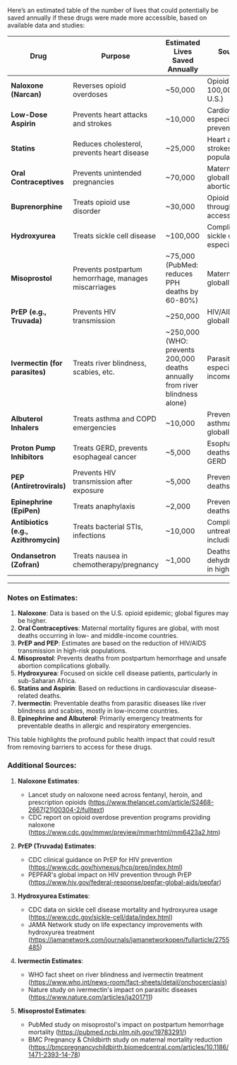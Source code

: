 Here’s an estimated table of the number of lives that could potentially be saved annually if these drugs were made more accessible, based on available data and studies:

| **Drug**                             | **Purpose**                                          | **Estimated Lives Saved Annually**                                          | **Source of Deaths Prevented**                                 |
|--------------------------------------|------------------------------------------------------|-----------------------------------------------------------------------------|----------------------------------------------------------------|
| **Naloxone (Narcan)**                | Reverses opioid overdoses                            | ~50,000                                                                     | Opioid overdoses (over 100,000 annually in the U.S.)           |
| **Low-Dose Aspirin**                 | Prevents heart attacks and strokes                   | ~10,000                                                                     | Cardiovascular disease, especially secondary prevention        |
| **Statins**                          | Reduces cholesterol, prevents heart disease          | ~25,000                                                                     | Heart attacks and strokes in high-risk populations             |
| **Oral Contraceptives**              | Prevents unintended pregnancies                      | ~70,000                                                                     | Maternal mortality globally due to unsafe abortions/pregnancy  |
| **Buprenorphine**                    | Treats opioid use disorder                           | ~30,000                                                                     | Opioid overdoses through treatment accessibility               |
| **Hydroxyurea**                      | Treats sickle cell disease                           | ~100,000                                                                    | Complications from sickle cell disease, especially in Africa   |
| **Misoprostol**                      | Prevents postpartum hemorrhage, manages miscarriages | ~75,000 (PubMed: reduces PPH deaths by 60-80%)                              | Maternal mortality globally                                    |
| **PrEP (e.g., Truvada)**             | Prevents HIV transmission                            | ~250,000                                                                    | HIV/AIDS deaths globally                                       |
| **Ivermectin (for parasites)**       | Treats river blindness, scabies, etc.                | ~250,000 (WHO: prevents 200,000 deaths annually from river blindness alone) | Parasitic infections, especially in low-income regions         |
| **Albuterol Inhalers**               | Treats asthma and COPD emergencies                   | ~10,000                                                                     | Preventable asthma/COPD deaths globally                        |
| **Proton Pump Inhibitors**           | Treats GERD, prevents esophageal cancer              | ~5,000                                                                      | Esophageal cancer deaths from untreated GERD                   |
| **PEP (Antiretrovirals)**            | Prevents HIV transmission after exposure             | ~5,000                                                                      | Preventable HIV/AIDS deaths                                    |
| **Epinephrine (EpiPen)**             | Treats anaphylaxis                                   | ~2,000                                                                      | Preventable anaphylaxis deaths                                 |
| **Antibiotics (e.g., Azithromycin)** | Treats bacterial STIs, infections                    | ~10,000                                                                     | Complications from untreated infections, including infertility |
| **Ondansetron (Zofran)**             | Treats nausea in chemotherapy/pregnancy              | ~1,000                                                                      | Deaths from dehydration/malnutrition in high-risk patients     |

---

### **Notes on Estimates:**
1. **Naloxone**: Data is based on the U.S. opioid epidemic; global figures may be higher.
2. **Oral Contraceptives**: Maternal mortality figures are global, with most deaths occurring in low- and middle-income countries.
3. **PrEP and PEP**: Estimates are based on the reduction of HIV/AIDS transmission in high-risk populations.
4. **Misoprostol**: Prevents deaths from postpartum hemorrhage and unsafe abortion complications globally.
5. **Hydroxyurea**: Focused on sickle cell disease patients, particularly in sub-Saharan Africa.
6. **Statins and Aspirin**: Based on reductions in cardiovascular disease-related deaths.
7. **Ivermectin**: Preventable deaths from parasitic diseases like river blindness and scabies, mostly in low-income countries.
8. **Epinephrine and Albuterol**: Primarily emergency treatments for preventable deaths in allergic and respiratory emergencies.

This table highlights the profound public health impact that could result from removing barriers to access for these drugs.

### **Additional Sources:**
1. **Naloxone Estimates**: 
   - Lancet study on naloxone need across fentanyl, heroin, and prescription opioids (https://www.thelancet.com/article/S2468-2667(21)00304-2/fulltext)
   - CDC report on opioid overdose prevention programs providing naloxone (https://www.cdc.gov/mmwr/preview/mmwrhtml/mm6423a2.htm)

2. **PrEP (Truvada) Estimates**:
   - CDC clinical guidance on PrEP for HIV prevention (https://www.cdc.gov/hivnexus/hcp/prep/index.html)
   - PEPFAR's global impact on HIV prevention through PrEP (https://www.hiv.gov/federal-response/pepfar-global-aids/pepfar)

3. **Hydroxyurea Estimates**:
   - CDC data on sickle cell disease mortality and hydroxyurea usage (https://www.cdc.gov/sickle-cell/data/index.html)
   - JAMA Network study on life expectancy improvements with hydroxyurea treatment (https://jamanetwork.com/journals/jamanetworkopen/fullarticle/2755485)

4. **Ivermectin Estimates**:
   - WHO fact sheet on river blindness and ivermectin treatment (https://www.who.int/news-room/fact-sheets/detail/onchocerciasis)
   - Nature study on ivermectin's impact on parasitic diseases (https://www.nature.com/articles/ja201711)

5. **Misoprostol Estimates**:
   - PubMed study on misoprostol's impact on postpartum hemorrhage mortality (https://pubmed.ncbi.nlm.nih.gov/19783291/)
   - BMC Pregnancy & Childbirth study on maternal mortality reduction (https://bmcpregnancychildbirth.biomedcentral.com/articles/10.1186/1471-2393-14-78)

